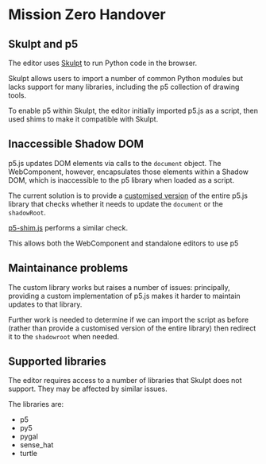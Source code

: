 # Mission Zero Handover

## Skulpt and p5

The editor uses [Skulpt](https://skulpt.org/) to run Python code in the browser.

Skulpt allows users to import a number of common Python modules but lacks support for many libraries, including the p5 collection of drawing tools.

To enable p5 within Skulpt, the editor initially imported p5.js as a script, then used shims to make it compatible with Skulpt.

## Inaccessible Shadow DOM

p5.js updates DOM elements via calls to the `document` object. The WebComponent, however, encapsulates those elements within a Shadow DOM, which is inaccessible to the p5 library when loaded as a script.

The current solution is to provide a [customised version](../public/libraries/processing/p5/p5.js) of the entire p5.js library that checks whether it needs to update the `document` or the `shadowRoot`.

[p5-shim.js](../public/shims/processing/p5/p5-shim.js) performs a similar check.

This allows both the WebComponent and standalone editors to use p5

## Maintainance problems

The custom library works but raises a number of issues: principally, providing a custom implementation of p5.js makes it harder to maintain updates to that library.

Further work is needed to determine if we can import the script as before (rather than provide a customised version of the entire library) then redirect it to the `shadowroot` when needed.

## Supported libraries

The editor requires access to a number of libraries that Skulpt does not support. They may be affected by similar issues.

The libraries are:

- p5
- py5
- pygal
- sense_hat
- turtle
